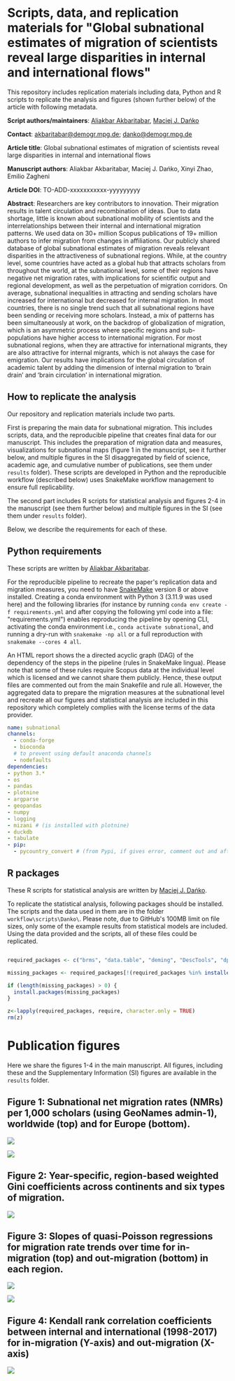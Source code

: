 # Scripts, data, and replication materials for "Global subnational estimates of migration of scientists reveal large disparities in internal and international flows"

This repository includes replication materials including data, Python and R scripts to replicate the analysis and figures (shown further below) of the article with following metadata.

**Script authors/maintainers**: [Aliakbar Akbaritabar](https://github.com/akbaritabar), [Maciej J. Dańko](https://github.com/MaciejDanko)

**Contact**: akbaritabar@demogr.mpg.de; danko@demogr.mpg.de

**Article title**: Global subnational estimates of migration of scientists reveal large disparities in internal and international flows

**Manuscript authors**: Aliakbar Akbaritabar, Maciej J. Dańko, Xinyi Zhao, Emilio Zagheni

**Article DOI**: TO-ADD-xxxxxxxxxxx-yyyyyyyyy

**Abstract**:
Researchers are key contributors to innovation. Their migration results in talent circulation and recombination of ideas. Due to data shortage, little is known about subnational mobility of scientists and the interrelationships between their internal and international migration patterns. We used data on 30+ million Scopus publications of 19+ million authors to infer migration from changes in affiliations. Our publicly shared database of global subnational estimates of migration reveals relevant disparities in the attractiveness of subnational regions. While, at the country level, some countries have acted as a global hub that attracts scholars from throughout the world, at the subnational level, some of their regions have negative net migration rates, with implications for scientific output and regional development, as well as the perpetuation of migration corridors. On average, subnational inequalities in attracting and sending scholars have increased for international but decreased for internal migration. In most countries, there is no single trend such that all subnational regions have been sending or receiving more scholars. Instead, a mix of patterns has been simultaneously at work, on the backdrop of globalization of migration, which is an asymmetric process where specific regions and sub-populations have higher access to international migration. For most subnational regions, when they are attractive for international migrants, they are also attractive for internal migrants, which is not always the case for emigration. Our results have implications for the global circulation of academic talent by adding the dimension of internal migration to ‘brain drain’ and ‘brain circulation’ in international migration.


## How to replicate the analysis

Our repository and replication materials include two parts. 

First is preparing the main data for subnational migration. This includes scripts, data, and the reproducible pipeline that creates final data for our manuscript. This includes the preparation of migration data and measures, visualizations for subnational maps (figure 1 in the manuscript, see it further below, and multiple figures in the SI disaggregated by field of science, academic age, and cumulative number of publications, see them under `results` folder). These scripts are developed in Python and the reproducible workflow (described below) uses SnakeMake workflow management to ensure full replicability. 

The second part includes R scripts for statistical analysis and figures 2-4 in the manuscript (see them further below) and multiple figures in the SI (see them under `results` folder).

Below, we describe the requirements for each of these.

## Python requirements

These scripts are written by [Aliakbar Akbaritabar](https://github.com/akbaritabar).

For the reproducible pipeline to recreate the paper's replication data and migration measures, you need to have [SnakeMake](https://snakemake.readthedocs.io/en/stable/index.html) version 8 or above installed. Creating a conda environment with Python 3 (3.11.9 was used here) and the following libraries (for instance by running `conda env create -f requirements.yml` and after copying the following yml code into a file: "requirements.yml") enables reproducing the pipeline by opening CLI, activating the conda environment i.e., `conda activate subnational`, and running a dry-run with `snakemake -np all` or a full reproduction with `snakemake --cores 4 all`.

An HTML report shows the a directed acyclic graph (DAG) of the dependency of the steps in the pipeline (rules in SnakeMake lingua). Please note that some of these rules require Scopus data at the individual level which is licensed and we cannot share them publicly. Hence, these output files are commented out from the main Snakefile and rule all. However, the aggregated data to prepare the migration measures at the subnational level and recreate all our figures and statistical analysis are included in this repository which completely complies with the license terms of the data provider. 

```yml
name: subnational
channels:
  - conda-forge
  - bioconda
  # to prevent using default anaconda channels
  - nodefaults
dependencies:
- python 3.*
- os
- pandas
- plotnine
- argparse
- geopandas
- numpy
- logging
- mizani # (is installed with plotnine)
- duckdb
- tabulate
- pip:
  - pycountry_convert # (from Pypi, if gives error, comment out and after installation run "pip install pycountry_convert" in CLI)

```


## R packages

These R scripts for statistical analysis are written by [Maciej J. Dańko](https://github.com/MaciejDanko).

To replicate the statistical analysis, following packages should be installed. The scripts and the data used in them are in the folder `workflow\scripts\Danko\`. Please note, due to GitHub's 100MB limit on file sizes, only some of the example results from statistical models are included. Using the data provided and the scripts, all of these files could be replicated.

```R

required_packages <- c("brms", "data.table", "deming", "DescTools", "dplyr", "Kendall", "lava", "magicaxis", "mgcv", "openxlsx", "parallel", "purrr", "splines", "stats")

missing_packages <- required_packages[!(required_packages %in% installed.packages()[, "Package"])]

if (length(missing_packages) > 0) {
  install.packages(missing_packages)
}

z<-lapply(required_packages, require, character.only = TRUE)
rm(z)


```

# Publication figures

Here we share the figures 1-4 in the main manuscript. All figures, including these and the Supplementary Information (SI) figures are available in the `results` folder.

## Figure 1: Subnational net migration rates (NMRs) per 1,000 scholars (using GeoNames admin-1), worldwide (top) and for Europe (bottom).
![](./_publication_figures/FIG1_A.png)

![](./_publication_figures/FIG1_B.png)


## Figure 2: Year-specific, region-based weighted Gini coefficients across continents and six types of migration.
![](./_publication_figures/FIG2.png)


## Figure 3: Slopes of quasi-Poisson regressions for migration rate trends over time for in-migration (top) and out-migration (bottom) in each region. 
![](./_publication_figures/FIG3_A.png)

![](./_publication_figures/FIG3_B.png)


## Figure 4: Kendall rank correlation coefficients between internal and international (1998-2017) for in-migration (Y-axis) and out-migration (X-axis)
![](./_publication_figures/FIG4.png)
